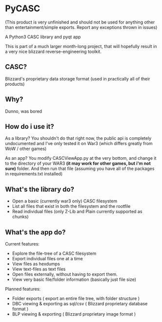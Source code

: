 # PyCASC
(This product is very unfinished and should not be used for anything other than entertainment/simple exports. Report any exceptions thrown in issues)

A Python3 CASC library and pyqt app 

This is part of a much larger month-long project, that will hopefully result in a very nice blizzard reverse-engineering toolkit.

## CASC? 
Blizzard's proprietary data storage format (used in practically all of their products)

## Why?
Dunno, was bored

## How do i use it?
As a library? You shouldn't do that right now, the public api is completely undocumented and I've only tested it on War3 (which differs greatly from WoW / other games)

As an app? You modify CASCViewApp.py at the very bottom, and change it to the directory of your WAR3 **(it may work for other games, but i'm not sure)** folder. And then run that file (assuming you have all of the packages in requirements.txt installed)

## What's the library do?
- Open a basic (currently war3 only) CASC filesystem
- List all files that exist in both the filesystem and the rootfile
- Read individual files (only Z-Lib and Plain currently supported as chunks)

## What's the app do?
Current features:
- Explore the file-tree of a CASC filesystem
- Export individual files one at a time
- View files as hexdumps
- View text-files as text files
- Open files externally, without having to export them.
- View very basic file/folder information (basically just file size)

Planned features:
- Folder exports ( export an entire file tree, with folder structure )
- DBC viewing & exporting as sql/csv ( Blizzard proprietary database format )
- BLP viewing & exporting ( Blizzard proprietary image format )
